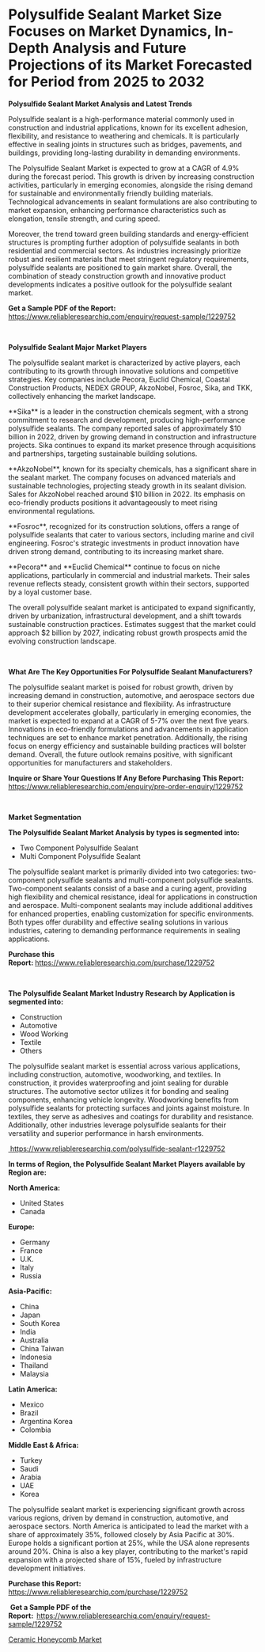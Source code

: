 <p><h1>Polysulfide Sealant Market Size Focuses on Market Dynamics, In-Depth Analysis and Future Projections of its Market Forecasted for Period from 2025 to 2032</h1></p><p><strong>Polysulfide Sealant Market Analysis and Latest Trends</strong></p>
<p><p>Polysulfide sealant is a high-performance material commonly used in construction and industrial applications, known for its excellent adhesion, flexibility, and resistance to weathering and chemicals. It is particularly effective in sealing joints in structures such as bridges, pavements, and buildings, providing long-lasting durability in demanding environments.</p><p>The Polysulfide Sealant Market is expected to grow at a CAGR of 4.9% during the forecast period. This growth is driven by increasing construction activities, particularly in emerging economies, alongside the rising demand for sustainable and environmentally friendly building materials. Technological advancements in sealant formulations are also contributing to market expansion, enhancing performance characteristics such as elongation, tensile strength, and curing speed.</p><p>Moreover, the trend toward green building standards and energy-efficient structures is prompting further adoption of polysulfide sealants in both residential and commercial sectors. As industries increasingly prioritize robust and resilient materials that meet stringent regulatory requirements, polysulfide sealants are positioned to gain market share. Overall, the combination of steady construction growth and innovative product developments indicates a positive outlook for the polysulfide sealant market.</p></p>
<p><strong>Get a Sample PDF of the Report:&nbsp;</strong> <a href="https://www.reliableresearchiq.com/enquiry/request-sample/1229752?utm_campaign=2580&utm_medium=2&utm_source=Github&utm_content=ia&utm_term=01042025&utm_id=polysulfide-sealant">https://www.reliableresearchiq.com/enquiry/request-sample/1229752</a></p>
<p>&nbsp;</p>
<p><strong>Polysulfide Sealant Major Market Players</strong></p>
<p><p>The polysulfide sealant market is characterized by active players, each contributing to its growth through innovative solutions and competitive strategies. Key companies include Pecora, Euclid Chemical, Coastal Construction Products, NEDEX GROUP, AkzoNobel, Fosroc, Sika, and TKK, collectively enhancing the market landscape.</p><p>**Sika** is a leader in the construction chemicals segment, with a strong commitment to research and development, producing high-performance polysulfide sealants. The company reported sales of approximately $10 billion in 2022, driven by growing demand in construction and infrastructure projects. Sika continues to expand its market presence through acquisitions and partnerships, targeting sustainable building solutions.</p><p>**AkzoNobel**, known for its specialty chemicals, has a significant share in the sealant market. The company focuses on advanced materials and sustainable technologies, projecting steady growth in its sealant division. Sales for AkzoNobel reached around $10 billion in 2022. Its emphasis on eco-friendly products positions it advantageously to meet rising environmental regulations.</p><p>**Fosroc**, recognized for its construction solutions, offers a range of polysulfide sealants that cater to various sectors, including marine and civil engineering. Fosroc's strategic investments in product innovation have driven strong demand, contributing to its increasing market share.</p><p>**Pecora** and **Euclid Chemical** continue to focus on niche applications, particularly in commercial and industrial markets. Their sales revenue reflects steady, consistent growth within their sectors, supported by a loyal customer base.</p><p>The overall polysulfide sealant market is anticipated to expand significantly, driven by urbanization, infrastructural development, and a shift towards sustainable construction practices. Estimates suggest that the market could approach $2 billion by 2027, indicating robust growth prospects amid the evolving construction landscape.</p></p>
<p>&nbsp;</p>
<p><strong>What Are The Key Opportunities For Polysulfide Sealant Manufacturers?</strong></p>
<p><p>The polysulfide sealant market is poised for robust growth, driven by increasing demand in construction, automotive, and aerospace sectors due to their superior chemical resistance and flexibility. As infrastructure development accelerates globally, particularly in emerging economies, the market is expected to expand at a CAGR of 5-7% over the next five years. Innovations in eco-friendly formulations and advancements in application techniques are set to enhance market penetration. Additionally, the rising focus on energy efficiency and sustainable building practices will bolster demand. Overall, the future outlook remains positive, with significant opportunities for manufacturers and stakeholders.</p></p>
<p><strong>Inquire or Share Your Questions If Any Before Purchasing This Report:</strong> <a href="https://www.reliableresearchiq.com/enquiry/pre-order-enquiry/1229752?utm_campaign=2580&utm_medium=2&utm_source=Github&utm_content=ia&utm_term=01042025&utm_id=polysulfide-sealant">https://www.reliableresearchiq.com/enquiry/pre-order-enquiry/1229752</a></p>
<p>&nbsp;</p>
<p><strong>Market Segmentation</strong></p>
<p><strong>The Polysulfide Sealant Market Analysis by types is segmented into:</strong></p>
<p><ul><li>Two Component Polysulfide Sealant</li><li>Multi Component Polysulfide Sealant</li></ul></p>
<p><p>The polysulfide sealant market is primarily divided into two categories: two-component polysulfide sealants and multi-component polysulfide sealants. Two-component sealants consist of a base and a curing agent, providing high flexibility and chemical resistance, ideal for applications in construction and aerospace. Multi-component sealants may include additional additives for enhanced properties, enabling customization for specific environments. Both types offer durability and effective sealing solutions in various industries, catering to demanding performance requirements in sealing applications.</p></p>
<p><strong>Purchase this Report:&nbsp;</strong><a href="https://www.reliableresearchiq.com/purchase/1229752?utm_campaign=2580&utm_medium=2&utm_source=Github&utm_content=ia&utm_term=01042025&utm_id=polysulfide-sealant">https://www.reliableresearchiq.com/purchase/1229752</a></p>
<p>&nbsp;</p>
<p><strong>The Polysulfide Sealant Market Industry Research by Application is segmented into:</strong></p>
<p><ul><li>Construction</li><li>Automotive</li><li>Wood Working</li><li>Textile</li><li>Others</li></ul></p>
<p><p>The polysulfide sealant market is essential across various applications, including construction, automotive, woodworking, and textiles. In construction, it provides waterproofing and joint sealing for durable structures. The automotive sector utilizes it for bonding and sealing components, enhancing vehicle longevity. Woodworking benefits from polysulfide sealants for protecting surfaces and joints against moisture. In textiles, they serve as adhesives and coatings for durability and resistance. Additionally, other industries leverage polysulfide sealants for their versatility and superior performance in harsh environments.</p></p>
<p><a href="https://www.reliableresearchiq.com/polysulfide-sealant-r1229752?utm_campaign=2580&utm_medium=2&utm_source=Github&utm_content=ia&utm_term=01042025&utm_id=polysulfide-sealant">&nbsp;https://www.reliableresearchiq.com/polysulfide-sealant-r1229752</a></p>
<p><strong>In terms of Region, the Polysulfide Sealant Market Players available by Region are:</strong></p>
<p>
    <p> <strong> North America: </strong>
        <ul>
            <li>United States</li>
            <li>Canada</li>
        </ul>
        </p> 
    <p> <strong> Europe: </strong>
        <ul>
            <li>Germany</li>
            <li>France</li>
            <li>U.K.</li>
            <li>Italy</li>
            <li>Russia</li>
        </ul>
        </p> 
    <p> <strong> Asia-Pacific: </strong>
        <ul>
            <li>China</li>
            <li>Japan</li>
            <li>South Korea</li>
            <li>India</li>
            <li>Australia</li>
            <li>China Taiwan</li>
            <li>Indonesia</li>
            <li>Thailand</li>
            <li>Malaysia</li>
        </ul>
        </p> 
    <p> <strong> Latin America: </strong>
        <ul>
            <li>Mexico</li>
            <li>Brazil</li>
            <li>Argentina Korea</li>
            <li>Colombia</li>
        </ul>
        </p> 
    <p> <strong> Middle East & Africa: </strong>
        <ul>
            <li>Turkey</li>
            <li>Saudi</li>
            <li>Arabia</li>
            <li>UAE</li>
            <li>Korea</li>
        </ul>
    </p>
    </p>
<p><p>The polysulfide sealant market is experiencing significant growth across various regions, driven by demand in construction, automotive, and aerospace sectors. North America is anticipated to lead the market with a share of approximately 35%, followed closely by Asia Pacific at 30%. Europe holds a significant portion at 25%, while the USA alone represents around 20%. China is also a key player, contributing to the market's rapid expansion with a projected share of 15%, fueled by infrastructure development initiatives.</p></p>
<p><strong>Purchase this Report: </strong><a href="https://www.reliableresearchiq.com/purchase/1229752?utm_campaign=2580&utm_medium=2&utm_source=Github&utm_content=ia&utm_term=01042025&utm_id=polysulfide-sealant">https://www.reliableresearchiq.com/purchase/1229752</a></p>
<p>&nbsp;<strong>Get a Sample PDF of the Report:&nbsp;&nbsp;</strong><a href="https://www.reliableresearchiq.com/enquiry/request-sample/1229752?utm_campaign=2580&utm_medium=2&utm_source=Github&utm_content=ia&utm_term=01042025&utm_id=polysulfide-sealant">https://www.reliableresearchiq.com/enquiry/request-sample/1229752</a></p>
<p><strong></strong></p>
<p><p><a href="https://github.com/bolalfredia7777/Market-Research-Report-List-1/blob/main/ceramic-honeycomb-market.md?utm_campaign=2580&utm_medium=2&utm_source=Github&utm_content=ia&utm_term=01042025&utm_id=polysulfide-sealant">Ceramic Honeycomb Market</a></p></p>